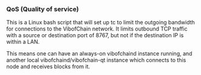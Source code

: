 ### QoS (Quality of service) ###

This is a Linux bash script that will set up tc to limit the outgoing bandwidth for connections to the VibofChain network. It limits outbound TCP traffic with a source or destination port of 8767, but not if the destination IP is within a LAN.

This means one can have an always-on vibofchaind instance running, and another local vibofchaind/vibofchain-qt instance which connects to this node and receives blocks from it.
